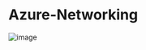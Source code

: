 # Azure-Networking

![image](https://user-images.githubusercontent.com/73935384/219173881-d2f08d93-d767-4d39-9c16-82db5e8bd013.png)
